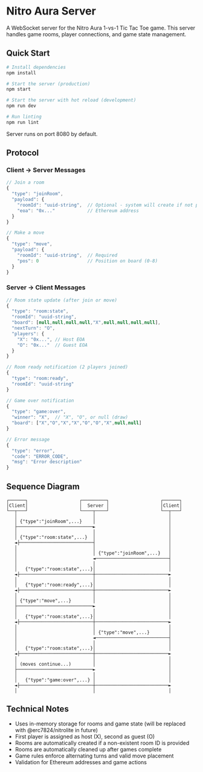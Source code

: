 # Nitro Aura Server

A WebSocket server for the Nitro Aura 1-vs-1 Tic Tac Toe game. This server handles game rooms, player connections, and game state management.

## Quick Start

```bash
# Install dependencies
npm install

# Start the server (production)
npm start

# Start the server with hot reload (development)
npm run dev

# Run linting
npm run lint
```

Server runs on port 8080 by default.

## Protocol

### Client → Server Messages

```js
// Join a room
{
  "type": "joinRoom",
  "payload": {
    "roomId": "uuid-string",  // Optional - system will create if not provided
    "eoa": "0x..."            // Ethereum address
  }
}

// Make a move
{
  "type": "move",
  "payload": {
    "roomId": "uuid-string",  // Required
    "pos": 0                  // Position on board (0-8)
  }
}
```

### Server → Client Messages

```js
// Room state update (after join or move)
{
  "type": "room:state",
  "roomId": "uuid-string",
  "board": [null,null,null,null,"X",null,null,null,null],
  "nextTurn": "O",
  "players": {
    "X": "0x...", // Host EOA
    "O": "0x..."  // Guest EOA
  }
}

// Room ready notification (2 players joined)
{
  "type": "room:ready",
  "roomId": "uuid-string"
}

// Game over notification
{
  "type": "game:over",
  "winner": "X",  // "X", "O", or null (draw)
  "board": ["X","O","X","X","O","O","X",null,null]
}

// Error message
{
  "type": "error",
  "code": "ERROR_CODE",
  "msg": "Error description"
}
```

## Sequence Diagram

```
┌──────┐                   ┌─────────┐                   ┌──────┐
│Client│                   │  Server │                   │Client│
└──┬───┘                   └────┬────┘                   └──┬───┘
   │                            │                           │
   │ {"type":"joinRoom",...}    │                           │
   ├────────────────────────────►                           │
   │                            │                           │
   │ {"type":"room:state",...}  │                           │
   ◄├───────────────────────────┤                           │
   │                            │                           │
   │                            │ {"type":"joinRoom",...}   │
   │                            ◄───────────────────────────┤
   │                            │                           │
   │   {"type":"room:state",...}│                           │
   ◄├───────────────────────────┼───────────────────────────►
   │                            │                           │
   │   {"type":"room:ready",...}│                           │
   ◄├───────────────────────────┼───────────────────────────►
   │                            │                           │
   │ {"type":"move",...}        │                           │
   ├────────────────────────────►                           │
   │                            │                           │
   │   {"type":"room:state",...}│                           │
   ◄├───────────────────────────┼───────────────────────────►
   │                            │                           │
   │                            │ {"type":"move",...}       │
   │                            ◄───────────────────────────┤
   │                            │                           │
   │   {"type":"room:state",...}│                           │
   ◄├───────────────────────────┼───────────────────────────►
   │                            │                           │
   │ (moves continue...)        │                           │
   ├────────────────────────────►                           │
   │                            │                           │
   │   {"type":"game:over",...} │                           │
   ◄├───────────────────────────┼───────────────────────────►
   │                            │                           │
```

## Technical Notes

- Uses in-memory storage for rooms and game state (will be replaced with @erc7824/nitrolite in future)
- First player is assigned as host (X), second as guest (O)
- Rooms are automatically created if a non-existent room ID is provided
- Rooms are automatically cleaned up after games complete
- Game rules enforce alternating turns and valid move placement
- Validation for Ethereum addresses and game actions